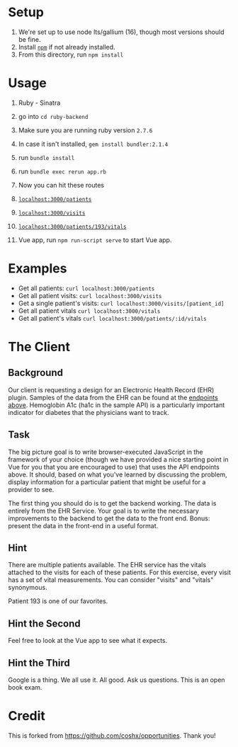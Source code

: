# Setup
1. We're set up to use node lts/gallium (16), though most versions should be fine.
1. Install [`npm`](https://www.npmjs.com/get-npm) if not already installed.
1. From this directory, run `npm install`

# Usage
1. Ruby - Sinatra
  1. go into `cd ruby-backend`
  1. Make sure you are running ruby version `2.7.6`
  1. In case it isn't installed, `gem install bundler:2.1.4`
  1. run `bundle install`
  1. run `bundle exec rerun app.rb`
1. Now you can hit these routes
  1. [`localhost:3000/patients`](http://localhost:3000/patients)
  1. [`localhost:3000/visits`](http://localhost:3000/visits)
  1. [`localhost:3000/patients/193/vitals`](http://localhost:3000/patients/193/vitals)

1. Vue app, run `npm run-script serve` to start Vue app.

# Examples
* Get all patients: `curl localhost:3000/patients`
* Get all patient visits: `curl localhost:3000/visits`
* Get a single patient's visits: `curl localhost:3000/visits/[patient_id]`
* Get all patient vitals `curl localhost:3000/vitals`
* Get all patient's vitals `curl localhost:3000/patients/:id/vitals`

# The Client
## Background
Our client is requesting a design for an Electronic Health Record (EHR) plugin. Samples of the data from the EHR can be found at the [endpoints above](#examples). Hemoglobin A1c (ha1c in the sample API) is a particularly important indicator for diabetes that the physicians want to track.

## Task
The big picture goal is to write browser-executed JavaScript in the framework of your choice (though we have provided a nice starting point in Vue for you that you are encouraged to use) that uses the API endpoints above.  It should, based on what you've learned by discussing the problem, display information for a particular patient that might be useful for a provider to see.

The first thing you should do is to get the backend working. The data is entirely from the EHR Service. Your goal is to write the necessary improvements to the backend to get the data to the front end. Bonus: present the data in the front-end in a useful format.

## Hint

There are multiple patients available. The EHR service has the vitals attached to the visits for each of these patients. For this exercise, every visit has a set of vital measurements. You can consider "visits" and "vitals" synonymous.

Patient 193 is one of our favorites.

## Hint the Second

Feel free to look at the Vue app to see what it expects.

## Hint the Third

Google is a thing. We all use it. All good. Ask us questions. This is an open book exam.

# Credit

This is forked from https://github.com/coshx/opportunities.  Thank you!

